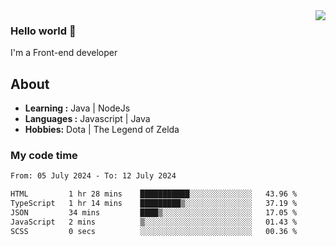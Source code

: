 <img align='right' src="https://github-readme-stats.vercel.app/api?username=jumodada&show_icons=true&theme=vue">

### Hello world 👋

I'm a Front-end developer 
    
## About
-  **Learning :** Java | NodeJs
-  **Languages :** Javascript | Java
-  **Hobbies:** Dota | The Legend of Zelda

### My code time

<!--START_SECTION:waka-->

```txt
From: 05 July 2024 - To: 12 July 2024

HTML         1 hr 28 mins    ███████████░░░░░░░░░░░░░░   43.96 %
TypeScript   1 hr 14 mins    █████████▒░░░░░░░░░░░░░░░   37.19 %
JSON         34 mins         ████▒░░░░░░░░░░░░░░░░░░░░   17.05 %
JavaScript   2 mins          ▒░░░░░░░░░░░░░░░░░░░░░░░░   01.43 %
SCSS         0 secs          ░░░░░░░░░░░░░░░░░░░░░░░░░   00.36 %
```

<!--END_SECTION:waka-->
